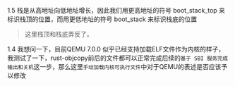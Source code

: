 1.5 栈是从高地址向低地址增长，因此我们用更高地址的符号 boot_stack_top 来标识栈顶的位置，而用更低地址的符号 boot_stack 来标识栈底的位置

> 这里栈顶和栈底弄反了。

1.4 我想问一下，目前QEMU 7.0.0 似乎已经支持加载ELF文件作为内核的样子，我测试了一下，rust-objcopy前后的文件都可以正常完成后续的`基于 SBI 服务完成输出和关机`这一步，那么这里`手动加载内核可执行文件`中对于QEMU的表述是否应该予以修改